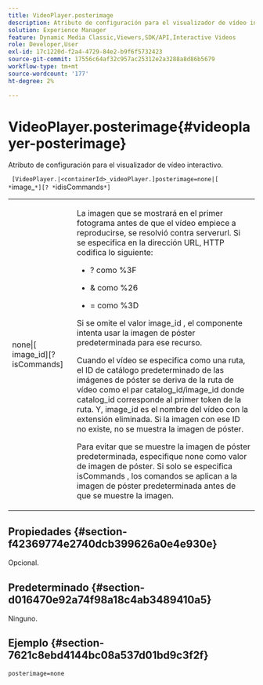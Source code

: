 ```yaml
---
title: VideoPlayer.posterimage
description: Atributo de configuración para el visualizador de vídeo interactivo.
solution: Experience Manager
feature: Dynamic Media Classic,Viewers,SDK/API,Interactive Videos
role: Developer,User
exl-id: 17c1220d-f2a4-4729-84e2-b9f6f5732423
source-git-commit: 17556c64af32c957ac25312e2a3288a8d86b5679
workflow-type: tm+mt
source-wordcount: '177'
ht-degree: 2%

---
```


# VideoPlayer.posterimage{#videoplayer-posterimage}

Atributo de configuración para el visualizador de vídeo interactivo.

` [VideoPlayer.|<containerId>_videoPlayer.]posterimage=none|[ *`image_`*][? *`idisCommands`*]`

<table id="table_C616483932C2482CA9794DDD7313FD7C"> 
 <tbody> 
  <tr> 
   <td colname="col1"> <p> <span class="codeph"> none|[<span class="varname"> image_id</span>][?<span class="varname"> isCommands</span>]</span> </p> </td> 
   <td colname="col2"> <p> La imagen que se mostrará en el primer fotograma antes de que el vídeo empiece a reproducirse, se resolvió contra <span class="codeph"> serverurl</span>. Si se especifica en la dirección URL, HTTP codifica lo siguiente: </p> <p> 
     <ul id="ul_B38A687CEFE64C68A0B2C227A68A458F"> 
      <li id="li_E7AE1BDAC17E49E0B7ACF89C5C0529F0"> <p> <span class="codeph"> ?</span> como  <span class="codeph"> %3F</span> </p> </li> 
      <li id="li_391CCF067F734480B2B4AFC9760C479A"> <p> <span class="codeph"> &amp;</span> como  <span class="codeph"> %26</span> </p> </li> 
      <li id="li_6824B66A55554C5A8B12874DCF5BFAEE"> <p> <span class="codeph"> =</span> como  <span class="codeph"> %3D</span> </p> </li> 
     </ul> </p> <p>Si se omite el valor <span class="codeph"><span class="varname"> image_id</span></span> , el componente intenta usar la imagen de póster predeterminada para ese recurso. </p> <p>Cuando el vídeo se especifica como una ruta, el ID de catálogo predeterminado de las imágenes de póster se deriva de la ruta de vídeo como el par <span class="codeph"> catalog_id/image_id</span> donde <span class="codeph"> catalog_id</span> corresponde al primer token de la ruta. Y, <span class="codeph"> image_id</span> es el nombre del vídeo con la extensión eliminada. Si la imagen con ese ID no existe, no se muestra la imagen de póster. </p> <p>Para evitar que se muestre la imagen de póster predeterminada, especifique <span class="codeph"> none</span> como valor de imagen de póster. Si solo se especifica <span class="codeph"><span class="varname"> isCommands</span></span> , los comandos se aplican a la imagen de póster predeterminada antes de que se muestre la imagen. </p> </td> 
  </tr> 
 </tbody> 
</table>

## Propiedades {#section-f42369774e2740dcb399626a0e4e930e}

Opcional.

## Predeterminado {#section-d016470e92a74f98a18c4ab3489410a5}

Ninguno.

## Ejemplo {#section-7621c8ebd4144bc08a537d01bd9c3f2f}

```
posterimage=none
```
